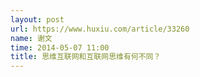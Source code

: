 ```yaml
---
layout: post
url: https://www.huxiu.com/article/33260
name: 谢文
time: 2014-05-07 11:00
title: 思维互联网和互联网思维有何不同？
---
```

